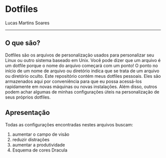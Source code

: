 # Dotfiles
Lucas Martins Soares

---

## O que são?

Dotfiles são os arquivos de personalização usados ​​para personalizar seu Linux ou outro sistema baseado em Unix.  Você pode dizer que um arquivo é um dotfile porque o nome do arquivo começará com um ponto! O ponto no início de um nome de arquivo ou diretório indica que se trata de um arquivo ou diretório oculto. Este repositório contém meus dotfiles pessoais. Eles são armazenados aqui por conveniência para que eu possa acessá-los rapidamente em novas máquinas ou novas instalações. Além disso, outros podem achar algumas de minhas configurações úteis na personalização de seus próprios dotfiles. 

## Apresentação
Todas as configurações encontradas nestes arquivos buscam:
1. aumentar o campo de visão
1. reduzir distrações
1. aumentar a produtividade
1. Esquema de cores Dracula 
